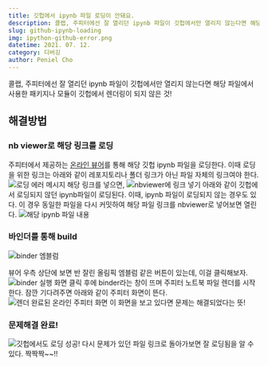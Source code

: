 ```yaml
---
title: 깃헙에서 ipynb 파일 로딩이 안돼요.
description: 콜랩, 주피터에선 잘 열리던 ipynb 파일이 깃헙에서만 열리지 않는다면 해당 파일에서 사용한 패키지나 모듈이 깃헙에서 렌더링이 되지 않은 것! 해결 방법에 대해 알아보자.
slug: github-ipynb-loading
img: ipython-github-error.png
datetime: 2021. 07. 12.
category: 디버깅
author: Peniel Cho
---
```


콜랩, 주피터에선 잘 열리던 ipynb 파일이 깃헙에서만 열리지 않는다면 해당 파일에서 사용한 패키지나 모듈이 깃헙에서 렌더링이 되지 않은 것!

## 해결방법

### nb viewer로 해당 링크를 로딩

주피터에서 제공하는 [온라인 뷰어](https://nbviewer.jupyter.org/)를 통해 해당 깃헙 ipynb 파일을 로딩한다. 이때 로딩을 위한 링크는 아래와 같이 레포지토리나 폴더 링크가 아닌 파일 자체의 링크여야 한다.
![로딩 에러 메시지](/github-ipynb-loading/01.png)
해당 링크를 넣으면,
![nbviewer에 링크 넣기](/github-ipynb-loading/02.png)
아래와 같이 깃헙에서 로딩되지 않던 ipynb파일이 로딩된다. 이때, ipynb 파일이 로딩되지 않는 경우도 있다. 이 경우 동일한 파일을 다시 커밋하여 해당 파일 링크를 nbviewer로 넣어보면 열린다.
![해당 ipynb 파일 내용](/github-ipynb-loading/03.png)
### 바인더를 통해 build
![binder 엠블럼](/github-ipynb-loading/04.png)


뷰어 우측 상단에 보면 반 잘린 올림픽 엠블럼 같은 버튼이 있는데, 이걸 클릭해보자.
![binder 실행 화면](/github-ipynb-loading/05.png)
클릭 후에 binder라는 창이 뜨며 주피터 노트북 파일 렌더를 시작한다. 잠깐 기다려주면 아래와 같이 주피터 화면이 뜬다.
![렌더 완료된 온라인 주피터 화면](/github-ipynb-loading/06.png)
이 화면을 보고 있다면 문제는 해결되었다는 뜻!
### 문제해결 완료!
![깃헙에서도 로딩 성공!](/github-ipynb-loading/07.png)
다시 문제가 있던 파일 링크로 돌아가보면 잘 로딩됨을 알 수 있다. 짝짝짝~~!!